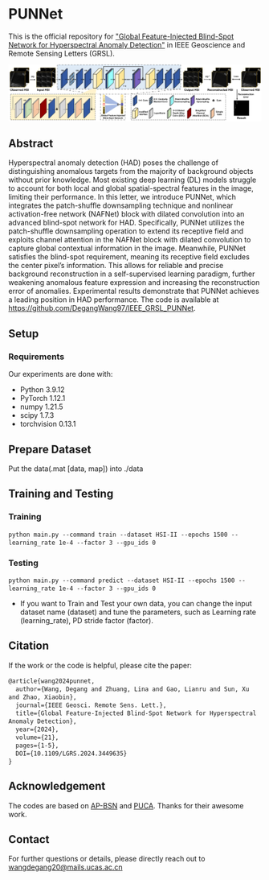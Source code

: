 # PUNNet
This is the official repository for  ["Global Feature-Injected Blind-Spot Network for Hyperspectral Anomaly Detection"](https://ieeexplore.ieee.org/document/10648847) in IEEE Geoscience and Remote Sensing Letters (GRSL). 

![alt text](./figs/PUNNet_model.jpg)

## Abstract

Hyperspectral anomaly detection (HAD) poses the challenge of distinguishing anomalous targets from the majority of background objects without prior knowledge. Most existing deep learning (DL) models struggle to account for both local and global spatial-spectral features in the image, limiting their performance. In this letter, we introduce PUNNet, which integrates the patch-shuffle downsampling technique and nonlinear activation-free network (NAFNet) block with dilated convolution into an advanced blind-spot network for HAD. Specifically, PUNNet utilizes the patch-shuffle downsampling operation to extend its receptive field and exploits channel attention in the NAFNet block with dilated convolution to capture global contextual information in the image. Meanwhile, PUNNet satisfies the blind-spot requirement, meaning its receptive field excludes the center pixel’s information. This allows for reliable and precise background reconstruction in a self-supervised learning paradigm, further weakening anomalous feature expression and increasing the reconstruction error of anomalies. Experimental results demonstrate that PUNNet achieves a leading position in HAD performance. The code is available at https://github.com/DegangWang97/IEEE_GRSL_PUNNet.

## Setup

### Requirements

Our experiments are done with:

- Python 3.9.12
- PyTorch 1.12.1
- numpy 1.21.5
- scipy 1.7.3
- torchvision 0.13.1

## Prepare Dataset

Put the data(.mat [data, map]) into ./data

## Training and Testing

### Training
```shell
python main.py --command train --dataset HSI-II --epochs 1500 --learning_rate 1e-4 --factor 3 --gpu_ids 0
```

### Testing
```shell
python main.py --command predict --dataset HSI-II --epochs 1500 --learning_rate 1e-4 --factor 3 --gpu_ids 0
```

- If you want to Train and Test your own data, you can change the input dataset name (dataset) and tune the parameters, such as Learning rate (learning_rate), PD stride factor (factor).

## Citation

If the work or the code is helpful, please cite the paper:

```
@article{wang2024punnet,
  author={Wang, Degang and Zhuang, Lina and Gao, Lianru and Sun, Xu and Zhao, Xiaobin},
  journal={IEEE Geosci. Remote Sens. Lett.}, 
  title={Global Feature-Injected Blind-Spot Network for Hyperspectral Anomaly Detection}, 
  year={2024},
  volume={21},
  pages={1-5},
  DOI={10.1109/LGRS.2024.3449635}
}
```

## Acknowledgement

The codes are based on [AP-BSN](https://github.com/wooseoklee4/AP-BSN) and [PUCA](https://github.com/HyemiEsme/PUCA). Thanks for their awesome work.

## Contact
For further questions or details, please directly reach out to wangdegang20@mails.ucas.ac.cn
